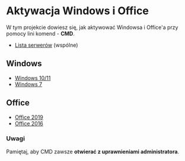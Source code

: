 # Aktywacja Windows i Office
W tym projekcie dowiesz się, jak aktywować Windowsa i Office'a przy pomocy lini komend - **CMD**.

* [Lista serwerów](servers.md) (wspólne)
## Windows
* [Windows 10/11](windows/windows1011.md)
* [Windows 7](windows/windows7.md)
## Office
* [Office 2019](office/2019.md)
* [Office 2016](office/2016.md)
### Uwagi
Pamiętaj, aby CMD zawsze **otwierać z uprawnieniami administratora**.
